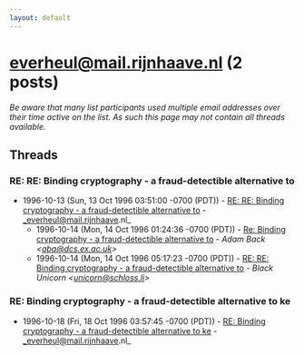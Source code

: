 ```yaml
---
layout: default
---
```


# everheul@mail.rijnhaave.nl (2 posts)

_Be aware that many list participants used multiple email addresses over their time active on the list. As such this page may not contain all threads available._

## Threads

### RE: RE: Binding cryptography - a fraud-detectible alternative to
+ 1996-10-13 (Sun, 13 Oct 1996 03:51:00 -0700 (PDT)) - [RE: RE: Binding cryptography - a fraud-detectible alternative to](/archive/1996/10/b22681bae7a0050e46cffe3eac0d6fb5fe48e89691ee73c696dd8e903c2d8802) - _everheul@mail.rijnhaave.nl_
  + 1996-10-14 (Mon, 14 Oct 1996 01:24:36 -0700 (PDT)) - [Re: Binding cryptography - a fraud-detectible alternative to](/archive/1996/10/a299f419849427b8b1144cadfcf09a8f7a8113ffa2b93fb6be7be25db3883625) - _Adam Back \<aba@dcs.ex.ac.uk\>_
  + 1996-10-14 (Mon, 14 Oct 1996 05:17:23 -0700 (PDT)) - [RE: RE: Binding cryptography - a fraud-detectible alternative to](/archive/1996/10/c547df83894514085c9c0ae50ea731907f2d891be3b9f65b8d14a73f8b9c86c0) - _Black Unicorn \<unicorn@schloss.li\>_

### RE: Binding cryptography - a fraud-detectible alternative to  ke
+ 1996-10-18 (Fri, 18 Oct 1996 03:57:45 -0700 (PDT)) - [RE: Binding cryptography - a fraud-detectible alternative to  ke](/archive/1996/10/418fdfe77d9a2fdcdb2a9ffbdb55877d8c60152fabd94bc3d21b0cb06b6ddd9e) - _everheul@mail.rijnhaave.nl_

